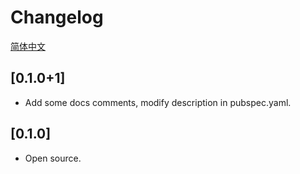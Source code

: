 # Changelog

[简体中文](./CHANGELOG.md)

## [0.1.0+1]

* Add some docs comments, modify description in pubspec.yaml.

## [0.1.0]

* Open source.
